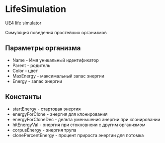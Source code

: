 # LifeSimulation
UE4 life simulator

Симуляция поведения простейших организмов

## Параметры организма
* Name - Имя уникальный идентификатор
* Parent - родитель
* Color - цвет 
* MaxEnergy - максимальный запас энергии
* Energy - запас энергии 

## Константы
* startEnergy - стартовая энергия
* energyForClone - энергия для клонирования
* energyForCloneDec - дельта уменьшения энергии при клонировании
* hitEnergyVal - энергия при стокновнеии с другим организмом
* corpusEnergy - энергия трупа
* clonePercentEnergy - процент прироста энергии для потомка

